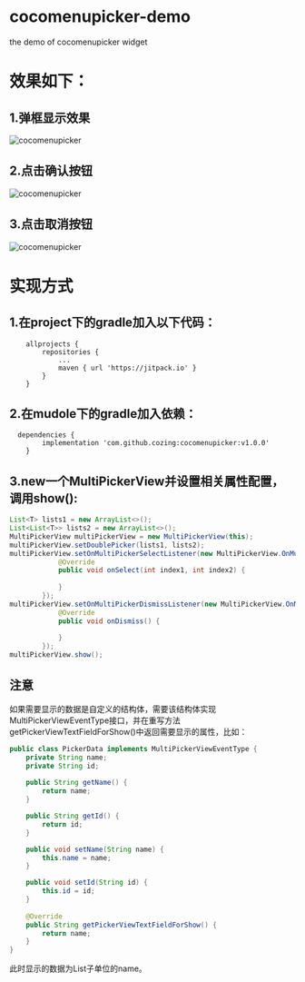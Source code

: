 # cocomenupicker-demo
the demo of cocomenupicker widget


# 效果如下：

1.弹框显示效果
------
![cocomenupicker](https://github.com/cozing/cocomenupicker-demo/blob/master/screenshot/demo.gif)

2.点击确认按钮
------
![cocomenupicker](https://github.com/cozing/cocomenupicker-demo/blob/master/screenshot/democonfirm.gif)

3.点击取消按钮
------
![cocomenupicker](https://github.com/cozing/cocomenupicker-demo/blob/master/screenshot/democancel.gif)


# 实现方式

1.在project下的gradle加入以下代码：
------
```
	allprojects {
		repositories {
			...
			maven { url 'https://jitpack.io' }
		}
	}
```

2.在mudole下的gradle加入依赖：
------
```
  dependencies {
		implementation 'com.github.cozing:cocomenupicker:v1.0.0'
	}
```

3.new一个MultiPickerView并设置相关属性配置，调用show():
----
```java
List<T> lists1 = new ArrayList<>();
List<List<T>> lists2 = new ArrayList<>();
MultiPickerView multiPickerView = new MultiPickerView(this);
multiPickerView.setDoublePicker(lists1, lists2);
multiPickerView.setOnMultiPickerSelectListener(new MultiPickerView.OnMultiPickerSelectListener() {
            @Override
            public void onSelect(int index1, int index2) {
                
            }
        });
multiPickerView.setOnMultiPickerDismissListener(new MultiPickerView.OnMultiPickerDismissListener() {
            @Override
            public void onDismiss() {
                
            }
        });
multiPickerView.show();
```


注意
----
如果需要显示的数据是自定义的结构体，需要该结构体实现MultiPickerViewEventType接口，并在重写方法getPickerViewTextFieldForShow()中返回需要显示的属性，比如：

```java
public class PickerData implements MultiPickerViewEventType {
    private String name;
    private String id;
    
    public String getName() {
        return name;
    }

    public String getId() {
        return id;
    }

    public void setName(String name) {
        this.name = name;
    }

    public void setId(String id) {
        this.id = id;
    }
    
    @Override
    public String getPickerViewTextFieldForShow() {
        return name;
    }
}
```
此时显示的数据为List<PickerData>子单位的name。


